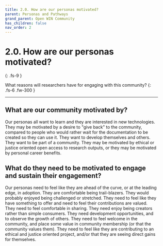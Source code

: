 ```yaml
---
title: 2.0. How are our personas motivated?
parent: Personas and Pathways
grand_parent: Open WIN Community
has_children: false
nav_order: 2
---
```


# 2.0. How are our personas motivated?
{: .fs-9 }

What reasons will researchers have for engaging with this community?
{: .fs-6 .fw-300 }

---

## What are our community motivated by?
Our personas all want to learn and they are interested in new technologies. They may be motivated by a desire to "give back" to the community, compared to people who would rather wait for the documentation to be created so they can use it. They want to develop themselves and others. They want to be part of a community. They may be motivated by ethical or justice oriented open access to research outputs, or they may be motivated by personal career benefits.

## What do they need to be motivated to engage and sustain their engagement?
Our personas need to feel like they are ahead of the curve, or at the leading edge, in adoption. They are comfortable being trail-blazers. They would probably enjoyed being challenged or stretched. They need to feel like they have something to offer and need to feel their contributions are valued. They need to feel comfortable in sharing. They need enjoy being creators rather than simple consumers. They need development opportunities, and to observe the growth of others. They need to feel welcome in the community, and place some value in community membership (or that the community values them). They need to feel like they are contributing to an ethical and justice oriented project, and/or that they are seeing direct gains for themselves.
